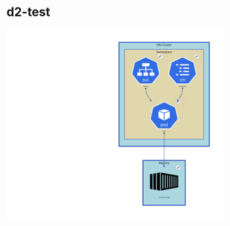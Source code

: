 # d2-test

[![diagram](./diagram.svg)](https://cdn.rawgit.com/MxNxPx/d2-test/main/diagram.svg "Redirect to diagram")
